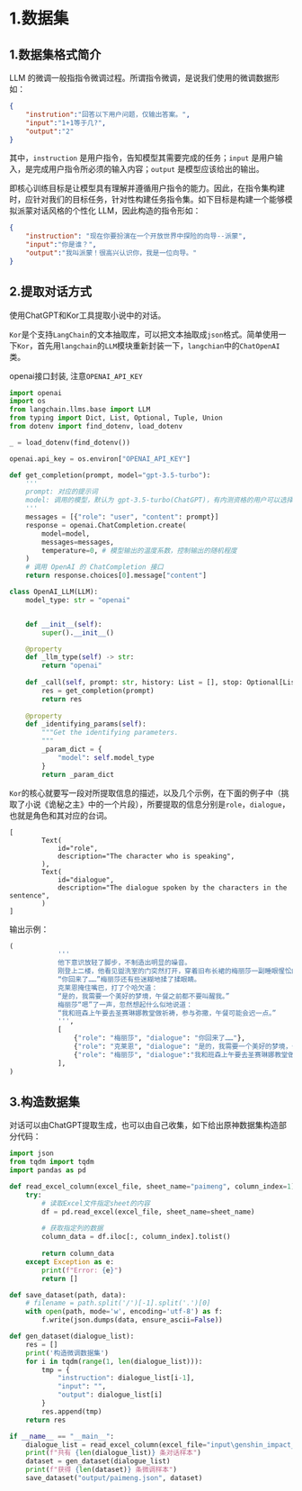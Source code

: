 # 1.数据集

## 1.数据集格式简介

LLM 的微调一般指指令微调过程。所谓指令微调，是说我们使用的微调数据形如：

```json
{
    "instrution":"回答以下用户问题，仅输出答案。",
    "input":"1+1等于几?",
    "output":"2"
}
```

其中，`instruction` 是用户指令，告知模型其需要完成的任务；`input` 是用户输入，是完成用户指令所必须的输入内容；`output` 是模型应该给出的输出。

即核心训练目标是让模型具有理解并遵循用户指令的能力。因此，在指令集构建时，应针对我们的目标任务，针对性构建任务指令集。如下目标是构建一个能够模拟派蒙对话风格的个性化 LLM，因此构造的指令形如：

```json
{
    "instruction": "现在你要扮演在一个开放世界中探险的向导--派蒙",
    "input":"你是谁？",
    "output":"我叫派蒙！很高兴认识你，我是一位向导。"
}
```

## 2.提取对话方式

使用ChatGPT和Kor工具提取小说中的对话。

`Kor`是个支持`LangChain`的文本抽取库，可以把文本抽取成`json`格式。简单使用一下`Kor`，首先用`langchain`的`LLM`模块重新封装一下，`langchian`中的`ChatOpenAI`类。

openai接口封装, 注意`OPENAI_API_KEY`

```python
import openai
import os
from langchain.llms.base import LLM
from typing import Dict, List, Optional, Tuple, Union
from dotenv import find_dotenv, load_dotenv

_ = load_dotenv(find_dotenv())

openai.api_key = os.environ["OPENAI_API_KEY"]

def get_completion(prompt, model="gpt-3.5-turbo"):
    '''
    prompt: 对应的提示词
    model: 调用的模型，默认为 gpt-3.5-turbo(ChatGPT)，有内测资格的用户可以选择 gpt-4
    '''
    messages = [{"role": "user", "content": prompt}]
    response = openai.ChatCompletion.create(
        model=model,
        messages=messages,
        temperature=0, # 模型输出的温度系数，控制输出的随机程度
    )
    # 调用 OpenAI 的 ChatCompletion 接口
    return response.choices[0].message["content"]

class OpenAI_LLM(LLM):
    model_type: str = "openai"


    def __init__(self):
        super().__init__()

    @property
    def _llm_type(self) -> str:
        return "openai"
    
    def _call(self, prompt: str, history: List = [], stop: Optional[List[str]] = None) -> str:
        res = get_completion(prompt)
        return res
    
    @property
    def _identifying_params(self):
        """Get the identifying parameters.
        """
        _param_dict = {
            "model": self.model_type
        }
        return _param_dict
```

`Kor`的核心就要写一段对所提取信息的描述，以及几个示例，在下面的例子中（挑取了小说《诡秘之主》中的一个片段），所要提取的信息分别是`role`，`dialogue`，也就是角色和其对应的台词。

```text
[
        Text(
            id="role",
            description="The character who is speaking",
        ),
        Text(
            id="dialogue",
            description="The dialogue spoken by the characters in the sentence",
        )
]
```

输出示例：

```python
(
            '''
            他下意识放轻了脚步，不制造出明显的噪音。
            刚登上二楼，他看见盥洗室的门突然打开，穿着旧布长裙的梅丽莎一副睡眼惺忪的模样出来。
            “你回来了……”梅丽莎还有些迷糊地揉了揉眼睛。
            克莱恩掩住嘴巴，打了个哈欠道：
            “是的，我需要一个美好的梦境，午餐之前都不要叫醒我。”
            梅丽莎“嗯”了一声，忽然想起什么似地说道：
            “我和班森上午要去圣赛琳娜教堂做祈祷，参与弥撒，午餐可能会迟一点。”
            ''',
            [
                {"role": "梅丽莎", "dialogue": "你回来了……"},
                {"role": "克莱恩", "dialogue": "是的，我需要一个美好的梦境，午餐之前都不要叫醒我。"},
                {"role": "梅丽莎", "dialogue":"我和班森上午要去圣赛琳娜教堂做祈祷，参与弥撒，午餐可能会迟一点。"}
            ],
)
```

## 3.构造数据集

对话可以由ChatGPT提取生成，也可以由自己收集，如下给出原神数据集构造部分代码：

```python
import json
from tqdm import tqdm
import pandas as pd

def read_excel_column(excel_file, sheet_name="paimeng", column_index=1):
    try:
        # 读取Excel文件指定sheet的内容
        df = pd.read_excel(excel_file, sheet_name=sheet_name)
        
        # 获取指定列的数据
        column_data = df.iloc[:, column_index].tolist()
        
        return column_data
    except Exception as e:
        print(f"Error: {e}")
        return []

def save_dataset(path, data):
    # filename = path.split('/')[-1].split('.')[0]
    with open(path, mode='w', encoding='utf-8') as f:
        f.write(json.dumps(data, ensure_ascii=False))

def gen_dataset(dialogue_list):
    res = []
    print('构造微调数据集')
    for i in tqdm(range(1, len(dialogue_list))):
        tmp = {
            "instruction": dialogue_list[i-1],
            "input": "",
            "output": dialogue_list[i]
        }
        res.append(tmp)
    return res

if __name__ == "__main__":
    dialogue_list = read_excel_column(excel_file="input\genshin_impact_4.0.xlsx")
    print(f"共有 {len(dialogue_list)} 条对话样本")
    dataset = gen_dataset(dialogue_list)
    print(f"获得 {len(dataset)} 条微调样本")
    save_dataset("output/paimeng.json", dataset)
```
